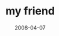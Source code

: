 ---
layout: base.njk
title : 'my friend' 
view_title : 'my friend' 
year : '2008' 
date : '2008-04-07' 
img_file : '/drawing/myfriend-2.png' 
html_file : 'myfriend' 
next_html : 'theenemyisme.html' 
year_order : '147' 
permalink : "title/{{html_file}}.html"
---
